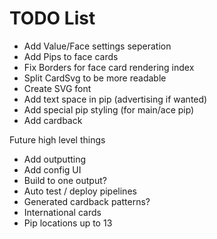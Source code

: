 # TODO List

- Add Value/Face settings seperation
- Add Pips to face cards
- Fix Borders for face card rendering index
- Split CardSvg to be more readable
- Create SVG font
- Add text space in pip (advertising if wanted)
- Add special pip styling (for main/ace pip)
- Add cardback

Future high level things

- Add outputting
- Add config UI
- Build to one output?
- Auto test / deploy pipelines
- Generated cardback patterns?
- International cards
- Pip locations up to 13
